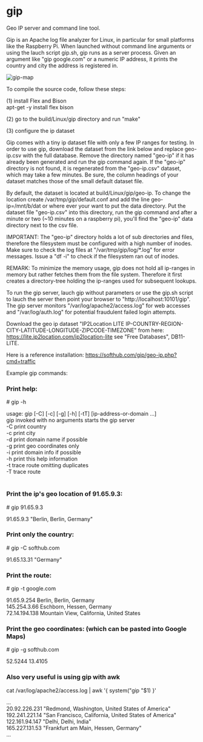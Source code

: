# gip

Geo IP server and command line tool.

Gip is an Apache log file analyzer for Linux, in particular for small platforms like the Raspberry Pi.
When launched without command line arguments or using the lauch script gip.sh, gip runs as a server process.
Given an argument like "gip google.com" or a numeric IP address, it prints the country and city the address is registered in.

![gip-map](https://user-images.githubusercontent.com/61689577/126057135-3080e659-66fe-447d-8e17-c5403cd9697c.png)

To compile the source code, follow these steps:

(1) install Flex and Bison<br/>
    apt-get -y install flex bison<br/>

(2) go to the build/Linux/gip directory and run "make"

(3) configure the ip dataset

Gip comes with a tiny ip dataset file with only a few IP ranges for testing. In order to use gip, download the
dataset from the link below and replace geo-ip.csv with the full database. Remove the directory named "geo-ip" if
it has already been generated and run the gip command again. If the "geo-ip" directory is not found, it is regenerated
from the "geo-ip.csv" dataset, which may take a few minutes. Be sure, the column headings of your dataset matches 
those of the small default dataset file.

By default, the dataset is located at build/Linux/gip/geo-ip. To change the location create /var/tmp/gip/default.conf
and add the line geo-ip=/mnt/b/dat or where ever your want to put the data directory. Put the dataset file
"geo-ip.csv" into this directory, run the gip command and after a minute or two (~10 minutes on a raspberry pi), you'll
find the "geo-ip" data directory next to the csv file.

IMPORTANT: The "geo-ip" directory holds a lot of sub directories and files, therefore the filesystem must be configured
with a high number of inodes. Make sure to check the log files at "/var/tmp/gip/log/*.log" for error messages. Issue
a "df -i" to check if the filesystem ran out of inodes.

REMARK: To minimize the memory usage, gip does not hold all ip-ranges in memory but rather fetches them from the file system.
Therefore it first creates a directory-tree holding the ip-ranges used for subsequent lookups.

To run the gip server, lauch gip without parameters or use the gip.sh script to lauch the server then point your
browser to "http://localhost:10101/gip". The gip server monitors "/var/log/apache2/access.log" for web accesses and
"/var/log/auth.log" for potential fraudulent failed login attempts.

Download the geo ip dataset "IP2Location LITE IP-COUNTRY-REGION-CITY-LATITUDE-LONGITUDE-ZIPCODE-TIMEZONE"
from here: https://lite.ip2location.com/ip2location-lite see "Free Databases", DB11-LITE.

Here is a reference installation: https://softhub.com/gip/geo-ip.php?cmd=traffic

Example gip commands:

<h3>Print help:</h3>
<p># gip -h</p>
usage: gip [-C] [-c] [-g] [-h] [-tT] [ip-address-or-domain ...]<br/>
       gip invoked with no arguments starts the gip server<br/>
       -C print country<br/>
       -c print city<br/>
       -d print domain name if possible<br/>
       -g print geo coordinates only<br/>
       -i print domain info if possible<br/>
       -h print this help information<br/>
       -t trace route omitting duplicates<br/>
       -T trace route<br/>
<br/>
<h3>Print the ip's geo location of 91.65.9.3:</h3>
<p># gip 91.65.9.3</p>
91.65.9.3 "Berlin, Berlin, Germany"
<br/>
<h3>Print only the country:</h3>
<p># gip -C softhub.com</p>
91.65.13.31 "Germany"
<br/>
<h3>Print the route:</h3>
<p># gip -t google.com</p>
91.65.9.254 Berlin, Berlin, Germany<br/>
145.254.3.66 Eschborn, Hessen, Germany<br/>
72.14.194.138 Mountain View, California, United States<br/>
<h3>Print the geo coordinates: (which can be pasted into Google Maps)</h3>
<p># gip -g softhub.com</p>
52.5244 13.4105
<br/>
<h3>Also very useful is using gip with awk</h3>
<p>cat /var/log/apache2/access.log | awk '{ system("gip "$1) }'</p>
...<br/>
20.92.226.231 "Redmond, Washington, United States of America"<br/>
192.241.221.14 "San Francisco, California, United States of America"<br/>
122.161.94.147 "Delhi, Delhi, India"<br/>
165.227.131.53 "Frankfurt am Main, Hessen, Germany"<br/>
...<br/>
<br/>
